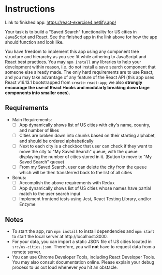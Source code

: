 # Instructions

Link to finished app: https://react-exercise4.netlify.app/

Your task is to build a "Saved Search" functionality for US cities in JavaScript and React. See the finished app in the link above for how the app should function and look like.

You have freedom to implement this app using any component tree structure and hierarchy as you see fit while adhering to JavaScript and React best practices. You may `npm install` any libraries to help your development within reason, i.e. do not install a save search component that someone else already made. The only hard requirements are to use React, and you may take advantage of any feature of the React API (this app uses React v16.13.1 bootstrapped from `create-react-app`; we also **strongly encourage the use of React Hooks and modularly breaking down large components into smaller ones**).

## Requirements

- Main Requirements:
  - [ ] App dynamically shows list of US cities with city's name, country, and number of likes
  - [ ] Cities are broken down into chunks based on their starting alphabet, and should be ordered alphabetically
  - [ ] Next to each city is a checkbox that user can check if they want to move the city to "My Saved Search" queue, with the queue displaying the number of cities stored in it. (Button to move to "My Saved Search" queue)
  - [ ] From my Saved Search, user can delete the city from the queue which will be then transferred back to the list of all cities
- Bonus:
  - [ ] Accomplish the above requirements with Redux
  - [ ] App dynamically shows list of US cities whose names have partial match to the user search input
  - [ ] Implement frontend tests using Jest, React Testing Library, and/or Enzyme

## Notes

- To start the app, run `npm install` to install dependencies and `npm start` to start the local server at http://localhost:3000.
- For your data, you can import a static JSON file of US cities located in `src/us-cities.json`. Therefore, you will **not** have to request data from a remote server.
- You can use Chrome Developer Tools, including React Developer Tools. You may also consult documentation online. Please explain your debug process to us out loud whenever you hit an obstacle.
